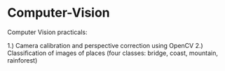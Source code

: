 # Computer-Vision
Computer Vision practicals: 

1.) Camera calibration and perspective correction using OpenCV
2.) Classification of images of places (four classes: bridge, coast, mountain, rainforest)
